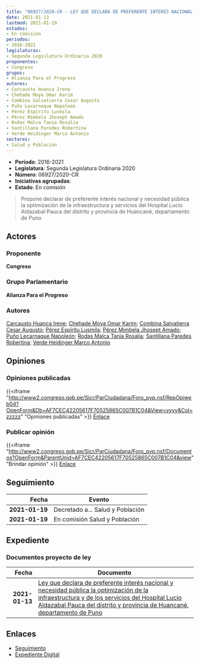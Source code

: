 ```yaml
---
title: "06927/2020-CR - LEY QUE DECLARA DE PREFERENTE INTERÉS NACIONAL Y NECESIDAD PÚBLICA LA OPTIMIZACIÓN DE LA INFRAESTRUCTURA Y DE LOS SERVICIOS DEL HOSPITAL LUCIO ALDAZABAL PAUCA DEL DISTRITO Y PROVINCIA DE HUANCANÉ, DEPARTAMENTO DE PUNO"
date: 2021-01-13
lastmod: 2021-01-19
estados:
- En comisión
periodos:
- 2016-2021
legislaturas:
- Segunda Legislatura Ordinaria 2020
proponentes:
- Congreso
grupos:
- Alianza Para el Progreso
autores:
- Carcausto Huanca Irene
- Chehade Moya Omar Karim
- Combina Salvatierra Cesar Augusto
- Puño Lecarnaque Napoleón
- Pérez Espíritu Lusmila
- Pérez Mimbela Jhosept Amado
- Rodas Malca Tania Rosalia
- Santillana Paredes Robertina
- Verde Heidinger Marco Antonio
sectores:
- Salud y Población
---
```

- **Periodo**: 2016-2021
- **Legislatura**: Segunda Legislatura Ordinaria 2020
- **Número**: 06927/2020-CR
- **Iniciativas agrupadas**: 
- **Estado**: En comisión

> Propone declarar de preferente interés nacional y necesidad pública la optimización de la infraestructura y servicios del Hospital Lucio Aldazabal Pauca del distrito y provincia de Huancané, departamento de Puno


## Actores

### Proponente

**Congreso**

### Grupo Parlamentario

**Alianza Para el Progreso**

### Autores

[Carcausto Huanca Irene](mailto:mailto:icarcausto@congreso.gob.pe); [Chehade Moya Omar Karim](mailto:mailto:ochehade@congreso.gob.pe); [Combina Salvatierra Cesar Augusto](mailto:mailto:ccombina@congreso.gob.pe); [Pérez Espíritu Lusmila](mailto:mailto:lperez@congreso.gob.pe); [Pérez Mimbela Jhosept Amado](mailto:mailto:jperezm@congreso.gob.pe); [Puño Lecarnaque Napoleón](mailto:mailto:npuno@congreso.gob.pe); [Rodas Malca Tania Rosalia](mailto:mailto:trodas@congreso.gob.pe); [Santillana Paredes Robertina](mailto:mailto:rsantillana@congreso.gob.pe); [Verde Heidinger Marco Antonio](mailto:mailto:mverde@congreso.gob.pe)

## Opiniones

### Opiniones publicadas

{{<iframe "http://www2.congreso.gob.pe/Sicr/ParCiudadana/Foro_pvp.nsf/RepOpiweb04?OpenForm&Db=AF7CEC42205617F70525865C007B1C04&View=yyyy&Col=zzzzz" "Opiniones publicadas" >}}
[Enlace](http://www2.congreso.gob.pe/Sicr/ParCiudadana/Foro_pvp.nsf/RepOpiweb04?OpenForm&Db=AF7CEC42205617F70525865C007B1C04&View=yyyy&Col=zzzzz)

### Publicar opinión

{{<iframe "http://www2.congreso.gob.pe/Sicr/ParCiudadana/Foro_pvp.nsf/Documentos?OpenForm&ParentUnid=AF7CEC42205617F70525865C007B1C04&view" "Brindar opinión" >}}
[Enlace](http://www2.congreso.gob.pe/Sicr/ParCiudadana/Foro_pvp.nsf/Documentos?OpenForm&ParentUnid=AF7CEC42205617F70525865C007B1C04&view)


## Seguimiento

| Fecha | Evento |
|------:|--------|
| **2021-01-19** | Decretado a... Salud y Población |
| **2021-01-19** | En comisión Salud y Población |

## Expediente

### Documentos proyecto de ley

| Fecha | Documento |
|------:|-----------|
| **2021-01-13** | [Ley que declara de preferente interés nacional y necesidad pública la optimización de la infraestructura y de los servicios del Hospital Lucio Aldazabal Pauca del distrito y provincia de Huancané, departamento de Puno](http://www.leyes.congreso.gob.pe/Documentos/2016_2021/Proyectos_de_Ley_y_de_Resoluciones_Legislativas/PL06927-20210113.pdf) |

## Enlaces

- [Seguimiento](http://www2.congreso.gob.pe/Sicr/TraDocEstProc/CLProLey2016.nsf/f7fff46988ca05b1052578e100829cc7/53fc0d1c7d3ff2c70525865c007dc998?OpenDocument)
- [Expediente Digital](http://www2.congreso.gob.pe/Sicr/TraDocEstProc/Expvirt_2011.nsf/visbusqptramdoc1621/06927?opendocument)

